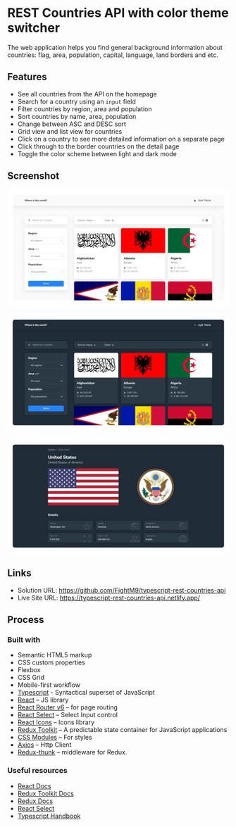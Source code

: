 # REST Countries API with color theme switcher 

The web application helps you find general background information about countries: flag, area, population, capital, language, land borders and etc.

## Features

- See all countries from the API on the homepage
- Search for a country using an `input` field
- Filter countries by region, area and population
- Sort countries  by name, area, population
- Change between ASC and DESC sort
- Grid view  and list view for countries
- Click on a country to see more detailed information on a separate page
- Click through to the border countries on the detail page
- Toggle the color scheme between light and dark mode

## Screenshot

![demo-light](./assets/demo-light.png)

![demo-dark](./assets/demo-dark.png)

![demo-dark-countryt](./assets/demo-dark-country.png)

## Links

- Solution URL: https://github.com/FightM9/typescript-rest-countries-api
- Live Site URL:  https://typescript-rest-countries-api.netlify.app/

## Process

### Built with

- Semantic HTML5 markup
- CSS custom properties
- Flexbox
- CSS Grid
- Mobile-first workflow
- [Typescript](https://www.typescriptlang.org/) - Syntactical superset of JavaScript
- [React](https://reactjs.org/) – JS library
- [React Router v6](https://reactrouter.com/) – for page routing
- [React Select](https://react-select.com/) – Select Input control
- [React Icons](https://react-icons.github.io/react-icons/) – Icons library
- [Redux Toolkit](https://redux-toolkit.js.org/)  – A predictable state container for JavaScript applications
- [CSS Modules](https://github.com/css-modules/css-modules) – For styles
- [Axios](https://axios-http.com/) – Http Client
- [Redux-thunk](https://github.com/reduxjs/redux-thunk) – middleware for Redux. 

### Useful resources

- [React Docs ](https://reactjs.org/)
- [Redux Toolkit Docs](https://redux-toolkit.js.org/introduction/getting-started)
- [Redux Docs](https://redux.js.org/)
- [React Select](https://react-select.com/)
- [Typescript Handbook](https://www.typescriptlang.org/docs/handbook/intro.html)
